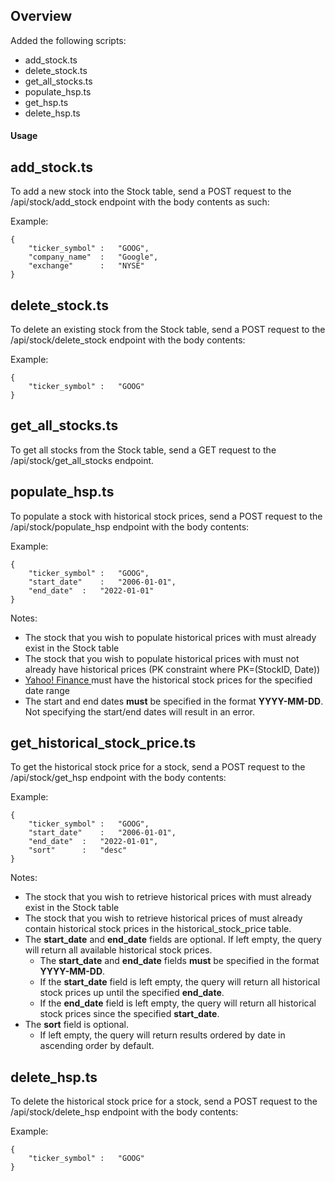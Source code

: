 ## Overview
Added the following scripts:
- add_stock.ts
- delete_stock.ts
- get_all_stocks.ts
- populate_hsp.ts
- get_hsp.ts
- delete_hsp.ts

#### Usage
## add_stock.ts
To add a new stock into the Stock table, send a POST request to the /api/stock/add_stock endpoint with the body contents as such:

Example: 

```
{
    "ticker_symbol" :   "GOOG",
    "company_name"  :   "Google",
    "exchange"      :   "NYSE"
}
```

## delete_stock.ts
To delete an existing stock from the Stock table, send a POST request to the /api/stock/delete_stock endpoint with the body contents:

Example:

```
{
	"ticker_symbol"	:	"GOOG"
}
```

## get_all_stocks.ts
To get all stocks from the Stock table, send a GET request to the /api/stock/get_all_stocks endpoint.

## populate_hsp.ts
To populate a stock with historical stock prices, send a POST request to the /api/stock/populate_hsp endpoint with the body contents:

Example:
```
{
	"ticker_symbol" : 	"GOOG",
	"start_date"	:	"2006-01-01",
	"end_date"	:	"2022-01-01"
}
```

Notes:
- The stock that you wish to populate historical prices with must already exist in the Stock table
- The stock that you wish to populate historical prices with must not already have historical prices (PK constraint where PK=(StockID, Date))
- [Yahoo! Finance ](https://sg.finance.yahoo.com/) must have the historical stock prices for the specified date range
- The start and end dates **must** be specified in the format **YYYY-MM-DD**. Not specifying the start/end dates will result in an error. 

## get_historical_stock_price.ts
To get the historical stock price for a stock, send a POST request to the /api/stock/get_hsp endpoint with the body contents:

Example:
```
{
	"ticker_symbol" : 	"GOOG",
	"start_date"	:	"2006-01-01",
	"end_date"	:	"2022-01-01",
	"sort"		:	"desc"
}
```

Notes:
- The stock that you wish to retrieve historical prices with must already exist in the Stock table
- The stock that you wish to retrieve historical prices of must already contain historical stock prices in the historical_stock_price table.
- The **start_date** and **end_date** fields are optional. If left empty, the query will return all available historical stock prices.
   - The **start_date** and **end_date** fields **must** be specified in the format **YYYY-MM-DD**. 
   - If the **start_date** field is left empty, the query will return all historical stock prices up until the specified **end_date**.
   - If the **end_date** field is left empty, the query will return all historical stock prices since the specified **start_date**.
- The **sort** field is optional. 
   - If left empty, the query will return results ordered by date in ascending order by default.

## delete_hsp.ts
To delete the historical stock price for a stock, send a POST request to the /api/stock/delete_hsp endpoint with the body contents:

Example:

```
{
	"ticker_symbol"	:	"GOOG"
}
```

